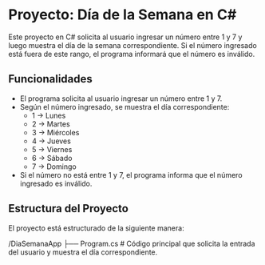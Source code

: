# Proyecto: Día de la Semana en C#

Este proyecto en C# solicita al usuario ingresar un número entre 1 y 7 y luego muestra el día de la semana correspondiente. Si el número ingresado está fuera de este rango, el programa informará que el número es inválido.

## Funcionalidades

- El programa solicita al usuario ingresar un número entre 1 y 7.
- Según el número ingresado, se muestra el día correspondiente:
  - 1 -> Lunes
  - 2 -> Martes
  - 3 -> Miércoles
  - 4 -> Jueves
  - 5 -> Viernes
  - 6 -> Sábado
  - 7 -> Domingo
- Si el número no está entre 1 y 7, el programa informa que el número ingresado es inválido.

## Estructura del Proyecto

El proyecto está estructurado de la siguiente manera:

/DiaSemanaApp ├── Program.cs # Código principal que solicita la entrada del usuario y muestra el día correspondiente.